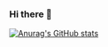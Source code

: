 ### Hi there 👋

[![Anurag's GitHub stats](https://github-readme-stats.vercel.app/api?username=juliardi)](https://github.com/anuraghazra/github-readme-stats)
